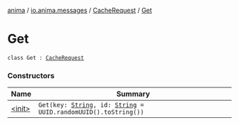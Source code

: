 [anima](../../../index.md) / [io.anima.messages](../../index.md) / [CacheRequest](../index.md) / [Get](./index.md)

# Get

`class Get : `[`CacheRequest`](../index.md)

### Constructors

| Name | Summary |
|---|---|
| [&lt;init&gt;](-init-.md) | `Get(key: `[`String`](https://kotlinlang.org/api/latest/jvm/stdlib/kotlin/-string/index.html)`, id: `[`String`](https://kotlinlang.org/api/latest/jvm/stdlib/kotlin/-string/index.html)` = UUID.randomUUID().toString())` |
